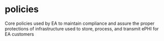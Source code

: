 # policies
Core policies used by EA to maintain compliance and assure the proper protections of infrastructure used to store, process, and transmit ePHI for EA customers
